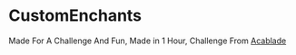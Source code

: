 # CustomEnchants
Made For A Challenge And Fun,
Made in 1 Hour,
Challenge From [Acablade](https://www.github.com/Acablade)
